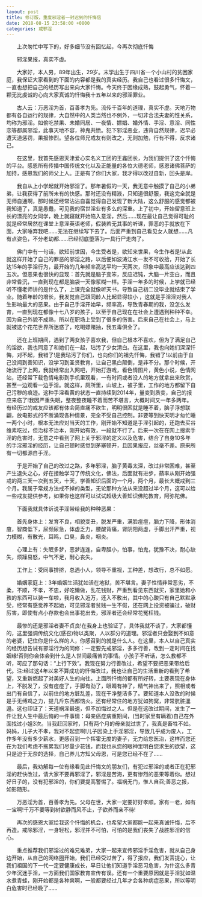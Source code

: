 ```yaml
---
layout: post
title: 修订版，重度邪淫者一封迟到的忏悔信
date: 2018-08-15 23:58:00 +0800
categories: 戒邪淫
---
```


　　上次匆忙中写下的，好多细节没有回忆起，今再次彻底忏悔
　　邪淫果报，真实不虚。
　　大家好，本人男，89年出生，29岁。末学出生于四川省一个小山村的贫困家庭，我保证大家看到的下面的内容都是我的真实经历。我自己也看过很多忏悔文，一直也想把自己的经历写出来向大家忏悔。今天终于因缘成熟，鼓起勇气，怀着一颗无比虔诚的心向大家真诚的忏悔我十五年以来的邪淫罪业。
　　古人云：万恶淫为首，百善孝为先。流传千百年的道理，真实不虚。天地万物都有各自运行的规律，大自然中的人类当然也不例外，一切非合法夫妻的性关系，均称为邪淫。如偷吃禁果、未婚同居、一夜情、嫖娼、婚外情、手淫、意淫、同性恋等都属邪淫，此事天地不容，神鬼共愤。犯下邪淫恶业，违背自然规律，迟早必遭天道惩罚，果报惨烈。望各位师兄戒友有则改之，无则加勉，行有不得，反求诸己。
　　在这里，我首先感恩天津爱心实名义工团的王鑫团长，为我们提供了这个忏悔的平台。感恩所有传播中国传统文化以及正能量的各位大德老师，感恩诸佛菩萨的加持，感恩我们的师父上人。正是有了你们大家，我才得以改过自新，回头是岸。
　　我自从上小学起就开始邪淫了。那年暑假的一天，我无意中触摸了自己的小弟弟，让我获得了前所未有的快感。那时还没有精液，只知道很舒服，我这完全就是无师自通啊，那时候还经常沾沾自喜觉得自己发现了新大陆，这么舒服的感觉都被我知道了，真是愚蠢，可见我的宿世淫业有多么的深重。上了初中，开始留意班上长的漂亮的女同学，晚上就寝就开始陷入意淫，然后……现在最让自己觉得可耻的就是经常居然在课堂上意淫英语老师，假装若无其事的听课，罪恶的手就放在下面，大家唾弃我吧……无法在继续写下去了。后面严重到自己看见女人就想……凡有点姿色，不分老幼都……已经彻底堕落为一具行尸走肉了。
　　佛门中有一句话，欲知前世因，今生受者是，欲知来世果，今生作者是!从此就这样开始了自己的罪恶的邪淫之路，以后便如波涛江水一发不可收拾，开始了长达15年的手淫行为，最开始的几年频率高达平均一天两次，印象中最高应该达到四五次。但恶果也很快的显现：首先就是脑子变笨，反应迟钝，大脑一片空白，而且非常昏沉，一直到现在都是脑袋一天像浆糊一样。手淫一年多的时候，上学就已经听不懂老师讲的是什么了，上课完全就像听天书，导致自己初二没毕业就结束了学业。随着年龄的增长，我发觉自己跟同龄人比起显得较小 ，这就是手淫淫对我人生影响最大的恶果。由于自己手淫开始早，频率高，导致青春期的我，没怎么发育，一直到现在都像十七八岁的孩子，以至于自己现在在社会上遭遇到种种不幸。因为自己外貌不成熟，所以在职场上受到了很多的伤害。后来自己在社会上，马上就被这个花花世界所迷惑了，吃喝嫖赌抽，我五毒俱全了。
　　还在上班期间，遇到了两女孩子喜欢我，但自己根本不喜欢，但为了满足自己的淫欲，我也同意了和她们在一起，玷污了少女清白。在这里，我也向她们深深忏悔，对不起，我错了!是我玷污了你们，也向你们的祖先忏悔，我错了!以前由于自己没闻到善知识，没学习到圣贤教育，让自己黑白颠倒，是非不分。那个时候，开始流行了上网，我就经常出入网吧，开始打游戏，看色情图片，黄色小说，色情网站，还经常下载色情电影到手机里观看，一有时间或者没人的地方就拿出来欣赏，甚至一边观看一边手淫。就这样，厕所里，山坡上，被子里，工作的地方都留下自己污秽的痕迹。这种手淫看黄的状态一直持续到2014年，量变到质变，自己的报应来临了!我因严重失眠，整夜整夜睡不着而苦不堪言，大概时间又一年多两年。有经历过的戒友应该都有体会简直痛不欲生，明明很困就是睡不着，脑子浮想联翩，放电影式的不断涌现各种情景，完全不受自己控制。非要等到快天明才匆忙睡一两个小时，根本无法应对当天的工作，刚开始不知道是手淫引起的，还跑去买谷维素吃过，但治标不治本，刚开始有效，一段就不行了。后来一次在在网上搜索手淫的危害时，无意之中看到了网上关于邪淫的定义以及危害，结合了自身10多年的手淫邪淫的经历，让自己顿时感觉到茅塞顿开，且因果报应，丝毫不差。原来所有一切都源自手淫。
　　于是开始了自己的改过之路，多年邪淫，脑子黄毒太深，改过非常困难，甚至产生退失之心，好在接触学习了传统文化，佛法，后面就有进步，蘋率从刚开始强戒的两三天一次到五天，十天，学善知识后面的一个月，两个月，最长大概戒到三个月。我属于常规方法戒不掉的类型，无论那种方法从来没超过半个月，这可以给一些戒友提供参考，如果你也这样可以试试超级大善知识佛陀教育，阿弥陀佛。
　　下面我就具体诉说手淫带给我的种种恶果：
　　首先身体上：发育不良，相貌变丑，脱发严重，满脸痘痘，脑力下降，形体消廋，智商低下，尿频尿急，体虚乏力，腰酸背痛，肾阴阳两虚，手脚出汗严重，视力模糊，有散光，耳鸣，口臭，鼻炎，咽炎。
　　心理上有：失眠多梦，恶梦连连，自卑胆小，怕事，怕鬼，犹豫不决，耐心缺失，烦躁易怒，中气不足，耐心丧失。
　　工作上：受同事排挤，总遇小人，领导不重视，工种差，想改行，总不如愿。
　　婚姻家庭上：3年婚姻生活犹如活在地狱，苦不堪言。妻子性情非常恶劣，不柔，不顺，不孝，不忠，好吃懒做，乱花钱财，严重到看见东西就买，家里她和小孩的东西可以装一车啦，我月收入近万，还入不敷出，其中的心酸只有自己默默承受，经常有感觉养不起她，可见邪淫者贫贱一生不假，还在网上投资被骗过，破财厉害，即使有点小存款也会出事花出去，邪淫者还会经常花冤枉钱。
　　最惨的还是邪淫者妻不贞良!在我身上也验证了，具体我就不谈了，大家都懂的，这里强调传统文化(感召)物以类聚，人以群分的道理。邪淫者只会娶到不如意的老婆，记住你是什么样的人，你感召到的就是什么人。在这里，本人以自己真实的经历想告诫有邪淫行为的同修：一定要先戒邪淫，多多行善，改到一定时间在找姻缘!否则你会体会到什么是人世间最痛苦的事情。小孩子不听话，怎么教都不听，可应了那句话：“上行下效”。我现在努力行善改过，希望不要把恶果带给后代。注:经过这4年以来不算成功的忏悔改过，我也让自己的生活重新的看到了希望，又重新燃起了对美好人生的向往。上面所忏悔的都有所好转，主要表现在身体上，不脱发了，没有痘痘了，手脚有劲了，眼睛有神了，精气神出来了，照相或者出门有自信了，以前住的地方脏乱差，现在干净整洁多了。要知道本人没改的时候是手无缚鸡之力，提几斤东西都恼火。还有经常住的地方犹如狗窝，非常肮脏邋遢。这也印证了：天道祸淫最速，但不加悔过之人。但是在这改过期间，发生了一件让我人生中最后悔的一件事情：母亲癌症病重期间，(当时家里有瞒着)自己在外面找过小姐3次。当我赶回家时，只有两个月的母亲就过世了，我真是畜牲不如。妈妈，儿子大不孝，我对不起您啊!儿子因染上手淫邪淫，导致几乎成为废人，工作多年没有多少薪水，更感召到一个挥霍无度的妻子，无力给您医治，这样而您还在为我们考虑不拖累我们尽量少花钱，而我也从您的眼神里明白您求生的欲望，这只是迫于无奈的选择，自己养儿方知父母恩，可是您已经不在了……
　　最后，我劝解每一位有缘看见此忏悔文的朋友们，有犯过邪淫的或者正在犯邪淫的赶快改过，请大家不要再邪淫了，邪淫是苦海，更有惨烈的恶果等着你。想过好日子的，没有犯邪淫的，你们要提高警惕了。福祸无门，惟人自召;善恶之报，如影随形。
　　万恶淫为首，百善孝为先。父母在世，大家一定要好好孝顺。家有一老，如有一宝啊!千万不要等到树欲静而风不止，子欲养而亲不待!
　　再次的感恩大家给我这个忏悔的机会，也希望大家都能一起来真诚忏悔，后不再造。戒除邪淫，一身轻松，邪淫并不可怕，可怕的是我们丧失了战胜邪淫的信心。
　　重点推荐我们邪淫过的难兄难弟，大家一起来宣传邪淫手淫危害，就从自己身边开始，从自己的网络圈开始，我们已经受过苦了，得了报应，我们发菩提心，让我们祖国的下一代一定要健康成长，早日让他们知道手淫恶习危害，为什这么多青少年沉迷手淫，一方面我们国家教育宣传有误。还有一个重要原因就是手淫犹如温水煮青蛙，刚开始都是各种爽啊，一般都要经过几年才会各种病症恶果，所以等明白危害时已经晚了……